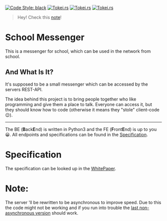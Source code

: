 [![Code Style: black](https://img.shields.io/badge/code%20style-black-000000.svg)](https://github.com/psf/black)
[![Tokei.rs](https://tokei.rs/b1/github/Projects-At-GP/school-messenger?category=code)](https://tokei.rs)
[![Tokei.rs](https://tokei.rs/b1/github/Projects-At-GP/school-messenger?category=lines)](https://tokei.rs)
[![Tokei.rs](https://tokei.rs/b1/github/Projects-At-GP/school-messenger?category=files)](https://tokei.rs)

> Hey! Check this [note](#note)!

# School Messenger
This is a messenger for school, which can be used in the network from school.

## And What Is It?
It's supposed to be a small messenger which can be accessed by the servers REST-API.

The idea behind this project is to bring people together who like programming and give them a place to talk.
Everyone can access it, but they should know how to code (otherwise it means they "stole" client-code 😉).

---
The BE (**B**ack**E**nd) is written in Python3 and the FE (**F**ront**E**nd) is up to you 😀.
All endpoints and specifications can be found in the [Specification](#Specification).

# Specification
The specification can be looked up in the [WhitePaper](WHITEPAPER.md).


# Note:
The server 'll be rewritten to be asynchronous to improve speed.
Due to this the code might not be working and if you run into trouble the
[last non-asynchronous version](https://github.com/Projects-At-GP/school-messenger/tree/53ec2200f776581ecab809a93709c1070dc1a8b3)
should work.
